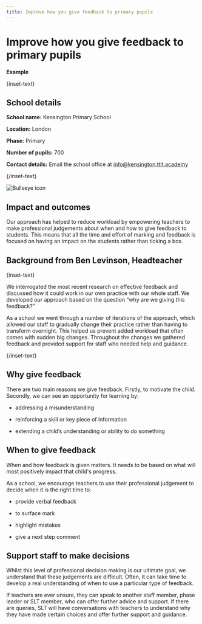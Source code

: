 ```yaml
---
title: Improve how you give feedback to primary pupils
---
```


# Improve how you give feedback to primary pupils

<strong class="govuk-tag">Example</strong>

{inset-text}

## School details

**School name:** Kensington Primary School

**Location:** London

**Phase:** Primary

**Number of pupils:** 700

**Contact details:** Email the school office at <info@kensington.ttlt.academy> 

{/inset-text}

<div class="govuk-grid-row dfe-width-container">
  <div class="govuk-grid-column-full">
    <div class="info-box">
      <div class="info-box__corner">
        <img src="/assets/images/bullseye.svg" alt="Bullseye icon">
      </div>
      <h2 class="govuk-heading-m">
        Impact and outcomes
      </h2>
      <p>
        Our approach has helped to reduce workload by empowering teachers to make professional judgements about when and how to give feedback to students. This means that all the time and effort of marking and feedback is focused on having an impact on the students rather than ticking a box. 
      </p>
    </div>
  </div>
</div>

## Background from Ben Levinson, Headteacher

{inset-text}

We interrogated the most recent research on effective feedback and discussed how it could work in our own practice with our whole staff. We developed our approach based on the question “why are we giving this feedback?”  

As a school we went through a number of iterations of the approach, which allowed our staff to gradually change their practice rather than having to transform overnight. This helped us prevent added workload that often comes with sudden big changes. Throughout the changes we gathered feedback and provided support for staff who needed help and guidance. 

{/inset-text}

## Why give feedback 

There are two main reasons we give feedback. Firstly, to motivate the child. Secondly, we can see an opportunity for learning by: 

* addressing a misunderstanding 

* reinforcing a skill or key piece of information 

* extending a child’s understanding or ability to do something 

## When to give feedback 

When and how feedback is given matters. It needs to be based on what will most positively impact that child's progress. 

As a school, we encourage teachers to use their professional judgement to decide when it is the right time to:

* provide verbal feedback
  
* to surface mark

* highlight mistakes

* give a next step comment

## Support staff to make decisions 

Whilst this level of professional decision making is our ultimate goal, we understand that these judgements are difficult. Often, it can take time to develop a real understanding of when to use a particular type of feedback. 

If teachers are ever unsure, they can speak to another staff member, phase leader or SLT member, who can offer further advice and support. If there are queries, SLT will have conversations with teachers to understand why they have made certain choices and offer further support and guidance.

